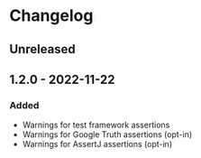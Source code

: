 # Changelog

## Unreleased

## 1.2.0 - 2022-11-22
### Added
- Warnings for test framework assertions
- Warnings for Google Truth assertions (opt-in)
- Warnings for AssertJ assertions (opt-in)
